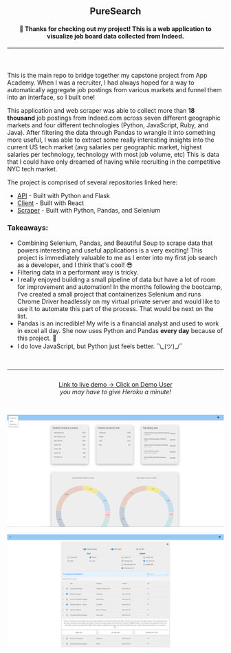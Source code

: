 <h2 align='center'>PureSearch</h2>
<h4 align='center'> 👋 Thanks for checking out my project! This is a web application to visualize job board data collected from Indeed.</h4>

---

<h3 align='center'></h3>
</br>
<p>This is the main repo to bridge together my capstone project from App Academy. When I was a recruiter, I had always hoped for a way to automatically aggregate job postings from various markets and funnel them into an interface, so I built one!

This application and web scraper was able to collect more than <b>18 thousand</b> job postings from Indeed.com across seven different geographic markets and four different technologies (Python, JavaScript, Ruby, and Java). After filtering the data through Pandas to wrangle it into something more useful, I was able to extract some really interesting insights into the current US tech market (avg salaries per geographic market, highest salaries per technology, technology with most job volume, etc) This is data that I could have only dreamed of having while recruiting in the competitive NYC tech market.

The project is comprised of several repositories linked here: </p>

<ul>
    <li><a href='https://github.com/ColeRutledge/api'>API</a> - Built with Python and Flask</li>
    <li><a href='https://github.com/ColeRutledge/client'>Client</a> - Built with React</li>
    <li><a href='https://github.com/ColeRutledge/indeed_scraping'>Scraper</a> - Built with Python, Pandas, and Selenium</li>
</ul>

### Takeaways:

<ul>
    <li>Combining Selenium, Pandas, and Beautiful Soup to scrape data that powers interesting and useful applications is a very exciting! This project is immediately valuable to me as I enter into my first job search as a developer, and I think that's cool! 😎</li>
    <li>Filtering data in a performant way is tricky.</li>
    <li>I really enjoyed building a small pipeline of data but have a lot of room for improvement and automation! In the months following the bootcamp, I've created a small project that containerizes Selenium and runs Chrome Driver headlessly on my virtual private server and would like to use it to automate this part of the process. That would be next on the list.</li>
    <li>Pandas is an incredible! My wife is a financial analyst and used to work in excel all day. She now uses Python and Pandas <b>every day</b> because of this project. 🚀</li>
    <li>I do love JavaScript, but Python just feels better. ¯\_(ツ)_/¯</li>
</ul>

</br>

---

<p style="margin-top: 5%" align='center'>
    <a href='https://pure-search-client.herokuapp.com/login' target='_blank'>Link to live demo -> Click on Demo User</a><br><i>you may have to give Heroku a minute!<i></br>
</p>

</br>

![PureSearch](pure_search.png)

![PureSearch](pure_search2.png)
